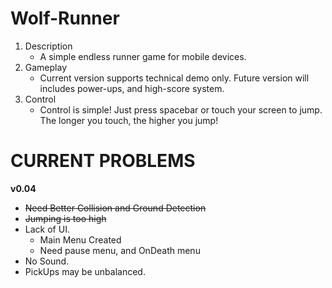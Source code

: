 # Wolf-Runner

1. Description
    - A simple endless runner game for mobile devices.
2. Gameplay
    - Current version supports technical demo only. Future version will includes power-ups, and high-score system.
3. Control
    - Control is simple! Just press spacebar or touch your screen to jump. The longer you touch, the higher you jump!


# CURRENT PROBLEMS
**v0.04**
- ~~Need Better Collision and Ground Detection~~
- ~~Jumping is too high~~
- Lack of UI.
    - Main Menu Created
    - Need pause menu, and OnDeath menu
- No Sound.
- PickUps may be unbalanced.
